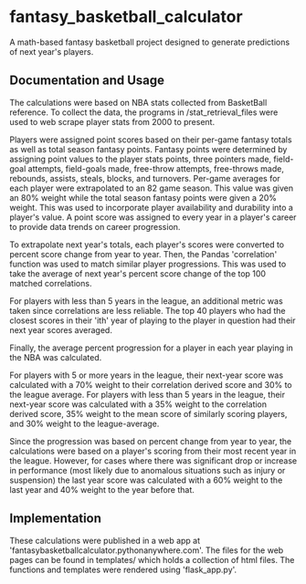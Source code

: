 # fantasy_basketball_calculator
A math-based fantasy basketball project designed to generate predictions of next year's players.

## Documentation and Usage
The calculations were based on NBA stats collected from BasketBall reference. To collect the data, the programs in /stat_retrieval_files were used to web scrape
player stats from 2000 to present.

Players were assigned point scores based on their per-game fantasy totals as well as total season fantasy points. Fantasy points were determined by assigning
point values to the player stats points, three pointers made, field-goal attempts, field-goals made, free-throw attempts, free-throws made, rebounds, assists,
steals, blocks, and turnovers. Per-game averages for each player were extrapolated to an 82 game season. This value was given an 80% weight while the total season
fantasy points were given a 20% weight. This was used to incorporate player availability and durability into a player's value. A point score was assigned to every
year in a player's career to provide data trends on career progression.

To extrapolate next year's totals, each player's scores were converted to percent score change from year to year. Then, the Pandas 'correlation' function was used
to match similar player progressions. This was used to take the average of next year's percent score change of the top 100 matched correlations. 

For players with less than 5 years in the league, an additional metric was taken since correlations are less reliable. The top 40 players who had the closest scores
in their 'ith' year of playing to the player in question had their next year scores averaged.

Finally, the average percent progression for a player in each year playing in the NBA was calculated.

For players with 5 or more years in the league, their next-year score was calculated with a 70% weight to their correlation derived score and 30% to the league
average. For players with less than 5 years in the league, their next-year score was calculated with a 35% weight to the correlation derived score, 35% weight to
the mean score of similarly scoring players, and 30% weight to the league-average.

Since the progression was based on percent change from year to year, the calculations were based on a player's scoring from their most recent year in the league. 
However, for cases where there was significant drop or increase in performance (most likely due to anomalous situations such as injury or suspension) the last year
score was calculated with a 60% weight to the last year and 40% weight to the year before that.

## Implementation
These calculations were published in a web app at 'fantasybasketballcalculator.pythonanywhere.com'. The files for the web pages can be found in templates/ which holds a collection of html files. The functions and templates were rendered using 'flask_app.py'.
